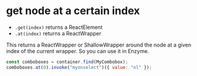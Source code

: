 # get node at a certain index

- `.get(index)` returns a ReactElement
- `.at(index)` returns a ReactWrapper

This returns a ReactWrapper or ShallowWrapper around the node at a given index of the current wrapper. So you can use it in Enzyme.

```javascript
const comboboxes = container.find(MyCombobox);
comboboxes.at(0).invoke("myonselect")({ value: "nl" });
```
